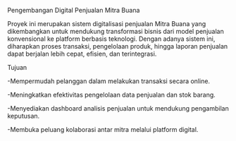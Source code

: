 Pengembangan Digital Penjualan Mitra Buana

Proyek ini merupakan sistem digitalisasi penjualan Mitra Buana yang dikembangkan untuk mendukung transformasi bisnis dari model penjualan konvensional ke platform berbasis teknologi. Dengan adanya sistem ini, diharapkan proses transaksi, pengelolaan produk, hingga laporan penjualan dapat berjalan lebih cepat, efisien, dan terintegrasi.

Tujuan

-Mempermudah pelanggan dalam melakukan transaksi secara online.

-Meningkatkan efektivitas pengelolaan data penjualan dan stok barang.

-Menyediakan dashboard analisis penjualan untuk mendukung pengambilan keputusan.

-Membuka peluang kolaborasi antar mitra melalui platform digital.
